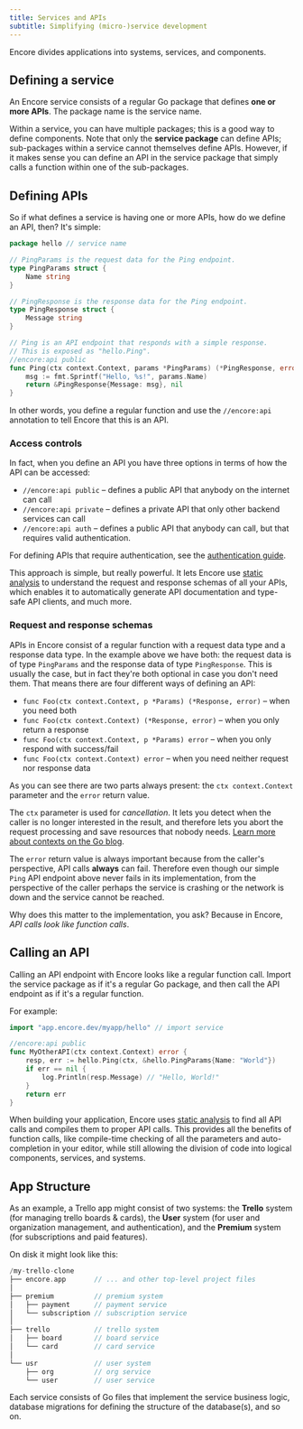 ```yaml
---
title: Services and APIs
subtitle: Simplifying (micro-)service development
---
```


Encore divides applications into systems, services, and components.

## Defining a service

An Encore service consists of a regular Go package that defines **one or more APIs**.
The package name is the service name.

Within a service, you can have multiple packages; this is a good way to define components.
Note that only the **service package** can define APIs; sub-packages within a service
cannot themselves define APIs. However, if it makes sense you can define an API in the service package
that simply calls a function within one of the sub-packages.

## Defining APIs

So if what defines a service is having one or more APIs, how do we define an API, then? It's simple:

```go
package hello // service name

// PingParams is the request data for the Ping endpoint.
type PingParams struct {
    Name string
}

// PingResponse is the response data for the Ping endpoint.
type PingResponse struct {
    Message string
}

// Ping is an API endpoint that responds with a simple response.
// This is exposed as "hello.Ping".
//encore:api public
func Ping(ctx context.Context, params *PingParams) (*PingResponse, error) {
    msg := fmt.Sprintf("Hello, %s!", params.Name)
    return &PingResponse{Message: msg}, nil
}
```

In other words, you define a regular function and use the `//encore:api` annotation
to tell Encore that this is an API.

### Access controls

In fact, when you define an API you have three options in terms of how the API can be accessed:

* `//encore:api public` &ndash; defines a public API that anybody on the internet can call
* `//encore:api private` &ndash; defines a private API that only other backend services can call
* `//encore:api auth` &ndash; defines a public API that anybody can call, but that requires valid authentication.

For defining APIs that require authentication, see the [authentication guide](/docs/concepts/auth).

This approach is simple, but really powerful. It lets Encore use [static analysis](/docs/concepts/application-model)
to understand the request and response schemas of all your APIs, which enables it to automatically generate API documentation
and type-safe API clients, and much more.

### Request and response schemas

APIs in Encore consist of a regular function with a request data type and a response data type.
In the example above we have both: the request data is of type `PingParams` and the response data of type
`PingResponse`. This is usually the case, but in fact they're both optional in case you don't need them.
That means there are four different ways of defining an API:

* `func Foo(ctx context.Context, p *Params) (*Response, error)` &ndash; when you need both
* `func Foo(ctx context.Context) (*Response, error)` &ndash; when you only return a response
* `func Foo(ctx context.Context, p *Params) error` &ndash; when you only respond with success/fail
* `func Foo(ctx context.Context) error` &ndash; when you need neither request nor response data

As you can see there are two parts always present: the `ctx context.Context` parameter and the `error` return value.

The `ctx` parameter is used for *cancellation*. It lets you detect when the caller is no longer interested in the result,
and therefore lets you abort the request processing and save resources that nobody needs.
[Learn more about contexts on the Go blog](https://blog.golang.org/context).

The `error` return value is always important because from the caller's perspective, API calls **always** can fail.
Therefore even though our simple `Ping` API endpoint above never fails in its implementation, from the perspective
of the caller perhaps the service is crashing or the network is down and the service cannot be reached.

Why does this matter to the implementation, you ask? Because in Encore, *API calls look like function calls*.

## Calling an API
Calling  an API endpoint with Encore looks like a regular function call. Import the service package as if it's a regular
Go package, and then call the API endpoint as if it's a regular function.

For example:
```go
import "app.encore.dev/myapp/hello" // import service

//encore:api public
func MyOtherAPI(ctx context.Context) error {
    resp, err := hello.Ping(ctx, &hello.PingParams{Name: "World"})
    if err == nil {
        log.Println(resp.Message) // "Hello, World!"
    }
    return err
}
```

When building your application, Encore uses [static analysis](/docs/concepts/application-model) to find all
API calls and compiles them to proper API calls. This provides all the benefits of function calls, like 
compile-time checking of all the parameters and auto-completion in your editor,
while still allowing the division of code into logical components, services, and systems.

## App Structure

As an example, a Trello app might consist of two systems: the **Trello** system (for managing trello boards & cards),
the **User** system (for user and organization management, and authentication), and the **Premium** system (for subscriptions
and paid features).

On disk it might look like this:

```go
/my-trello-clone
├── encore.app       // ... and other top-level project files
│
├── premium          // premium system
│   ├── payment      // payment service
│   └── subscription // subscription service
│
├── trello           // trello system
│   ├── board        // board service
│   └── card         // card service
│
└── usr              // user system
    ├── org          // org service
    └── user         // user service
```

Each service consists of Go files that implement the service business logic,
database migrations for defining the structure of the database(s), and so on.